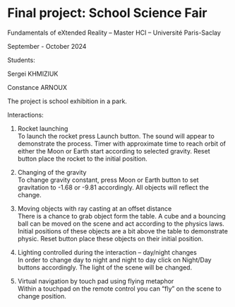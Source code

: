 <h1>Final project: School Science Fair</h1>

Fundamentals of eXtended Reality – Master HCI – Université Paris-Saclay

September - October 2024

Students:

Sergei KHMIZIUK

Constance ARNOUX

The project is school exhibition in a park. 

Interactions:

1. Rocket launching </br>
To launch the rocket press Launch button. The sound will appear to demonstrate the process. Timer with approximate time to reach orbit of either the Moon or Earth start according to selected gravity. Reset button place the rocket to the initial position.

2. Changing of the gravity </br>
To change gravity constant, press Moon or Earth button to set gravitation to -1.68 or -9.81 accordingly. All objects will reflect the change.

3. Moving objects with ray casting at an offset distance </br>
There is a chance to grab object form the table. A cube and a bouncing ball can be moved on the scene and act according to the physics laws. Initial positions of these objects are a bit above the table to demonstrate physic. Reset button place these objects on their initial position.

4. Lighting controlled during the interaction – day/night changes </br>
In order to change day to night and night to day click on Night/Day buttons accordingly. The light of the scene will be changed.

5. Virtual navigation by touch pad using flying metaphor </br>
Within a touchpad on the remote control you can “fly” on the scene to change position.
